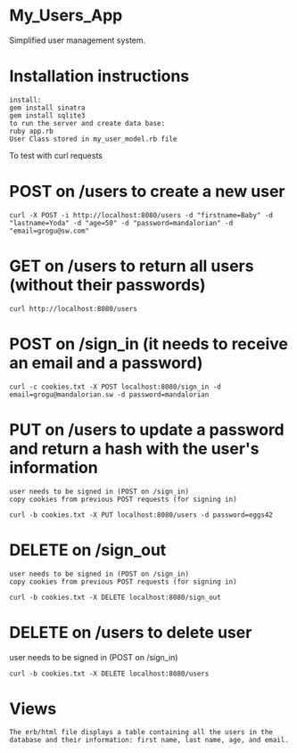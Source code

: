 # My_Users_App
Simplified user management system.

# Installation instructions

    install:
    gem install sinatra
    gem install sqlite3
    to run the server and create data base:
    ruby app.rb
    User Class stored in my_user_model.rb file

To test with curl requests

# POST on /users to create a new user

    curl -X POST -i http://localhost:8080/users -d "firstname=Baby" -d "lastname=Yoda" -d "age=50" -d "password=mandalorian" -d "email=grogu@sw.com"

# GET on /users to return all users (without their passwords)

    curl http://localhost:8080/users

# POST on /sign_in (it needs to receive an email and a password) 

    curl -c cookies.txt -X POST localhost:8080/sign_in -d email=grogu@mandalorian.sw -d password=mandalorian

# PUT on /users to update a password and return a hash with the user's information

    user needs to be signed in (POST on /sign_in)
    copy cookies from previous POST requests (for signing in)
    
    curl -b cookies.txt -X PUT localhost:8080/users -d password=eggs42      

# DELETE on /sign_out

    user needs to be signed in (POST on /sign_in)
    copy cookies from previous POST requests (for signing in)

    curl -b cookies.txt -X DELETE localhost:8080/sign_out       

# DELETE on /users to delete user 

   user needs to be signed in (POST on /sign_in)

    curl -b cookies.txt -X DELETE localhost:8080/users 

# Views
    The erb/html file displays a table containing all the users in the database and their information: first name, last name, age, and email.
